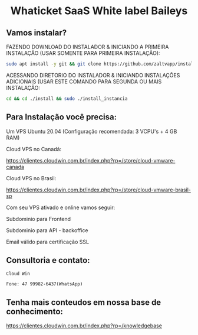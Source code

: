 <h1 align="center">Whaticket SaaS White label Baileys</h1>


## Vamos instalar?

FAZENDO DOWNLOAD DO INSTALADOR & INICIANDO A PRIMEIRA INSTALAÇÃO (USAR SOMENTE PARA PRIMEIRA INSTALAÇÃO):

```bash
sudo apt install -y git && git clone https://github.com/zaltvapp/instalador-whaticket install && sudo chmod -R 777 ./install && cd ./install && sudo ./install_primaria
```

ACESSANDO DIRETORIO DO INSTALADOR & INICIANDO INSTALAÇÕES ADICIONAIS (USAR ESTE COMANDO PARA SEGUNDA OU MAIS INSTALAÇÃO:
```bash
cd && cd ./install && sudo ./install_instancia
```


## Para Instalação você precisa:

Um VPS Ubuntu 20.04 (Configuração recomendada: 3 VCPU's + 4 GB RAM)

Cloud VPS no Canadá:

https://clientes.cloudwin.com.br/index.php?rp=/store/cloud-vmware-canada

Cloud VPS no Brasil:

https://clientes.cloudwin.com.br/index.php?rp=/store/cloud-vmware-brasil-sp

Com seu VPS ativado e online vamos seguir:

Subdominio para Frontend

Subdominio para API - backoffice

Email válido para certificação SSL

## Consultoria e contato:

    Cloud Win

    Fone: 47 99982-6437(WhatsApp)


## Tenha mais conteudos em nossa base de conhecimento:

https://clientes.cloudwin.com.br/index.php?rp=/knowledgebase


